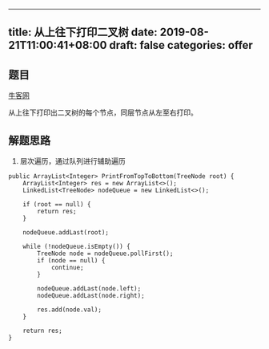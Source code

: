 
---
title: 从上往下打印二叉树
date: 2019-08-21T11:00:41+08:00
draft: false
categories: offer
---


## 题目

[牛客网](https://www.nowcoder.com/practice/7fe2212963db4790b57431d9ed259701?tpId=13&tqId=11175&rp=1&ru=%2Fta%2Fcoding-interviews&qru=%2Fta%2Fcoding-interviews%2Fquestion-ranking&tPage=1)

从上往下打印出二叉树的每个节点，同层节点从左至右打印。


## 解题思路

  1. 层次遍历，通过队列进行辅助遍历

```
public ArrayList<Integer> PrintFromTopToBottom(TreeNode root) {
    ArrayList<Integer> res = new ArrayList<>();
    LinkedList<TreeNode> nodeQueue = new LinkedList<>();

    if (root == null) {
        return res;
    }

    nodeQueue.addLast(root);

    while (!nodeQueue.isEmpty()) {
        TreeNode node = nodeQueue.pollFirst();
        if (node == null) {
            continue;
        }

        nodeQueue.addLast(node.left);
        nodeQueue.addLast(node.right);

        res.add(node.val);
    }

    return res;
}
```
